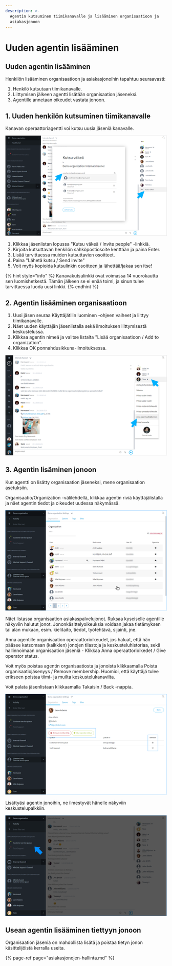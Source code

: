 ```yaml
---
description: >-
  Agentin kutsuminen tiimikanavalle ja lisääminen organisaatioon ja
  asiakasjonoon
---
```


# Uuden agentin lisääminen

## Uuden agentin lisääminen <a id="uuden-agentin-lisaaminen"></a>

Henkilön lisääminen organisaatioon ja asiakasjonoihin tapahtuu seuraavasti:

1. Henkilö kutsutaan tiimikanavalle.
2. Liittymisen jälkeen agentti lisätään organisaation jäseneksi.
3. Agentille annetaan oikeudet vastata jonoon.

## 1. Uuden henkilön kutsuminen tiimikanavalle <a id="henkilon-kutsuminen-tiimikanavalle"></a>

Kanavan operaattoriagentti voi kutsu uusia jäseniä kanavalle.

![Kutsuminen tiimikanavalle](../.gitbook/assets/invite%20%281%29.png)

1. Klikkaa jäsenlistan lopussa "Kutsu väkeä / Invite people" -linkkiä.
2. Kirjoita kutsuttavan henkilön sähköpostiosoite kenttään ja paina Enter.
3. Lisää tarvittaessa muiden kutsuttavien osoitteet.
4. Paina "Lähetä kutsu / Send invite"
5. Voit myös kopioida kutsulinkin osoitteen ja lähettää/jakaa sen itse!

{% hint style="info" %}
Kanavakutsulinkki ovat voimassa 14 vuorokautta sen luomishetkestä. Tämän jälkeen se ei enää toimi, ja sinun tulee tarvittaessa luoda uusi linkki.
{% endhint %}

## 2. Agentin lisääminen organisaatioon

1. Uusi jäsen seuraa Käyttäjätilin luominen -ohjeen vaiheet ja liittyy tiimikanavalle.
2. Näet uuden käyttäjän jäsenlistalla sekä ilmoituksen liittymisestä keskustelussa.
3. Klikkaa agentin nimeä ja valitse listalta "Lisää organisaatioon / Add to organization".
4. Klikkaa OK ponnahdusikkuna-ilmoituksessa.

![Lis&#xE4;&#xE4; agentti organisaatioon](../.gitbook/assets/add-to-organization.png)

## 3. Agentin lisäminen jonoon

Kun agentti on lisätty organisaation jäseneksi, mene organisaation asetuksiin.

Organisaatio/Organization -välilehdellä, klikkaa agentin riviä käyttäjälistalla ja näet agentin tiedot ja oikeudet uudessa näkymässä.

![Organisaation j&#xE4;senlista](../.gitbook/assets/organization-organization%20%281%29.png)

Näet listassa organisaation asiakaspalvelujonot. Ruksaa kyseiselle agentille näkyviin halutut jonot. Jononkäsittelyoikeuksia voidaan jakaa tietämyksen tai alan mukaan, esim. kielitaito, tiedot, työtehtävä, sijainti, jne.

Anna agentille organisaation operaattorioikeudet, jos haluat, että hän pääsee katsomaan \(kaikkien\) jonojen tilastoja ja keskusteluhistoriaa, sekä hallinnoimaan organisaation jäseniä - Klikkaa Anna operaattorioikedet / Give operator status.

Voit myös poistaa agentin organisaatiosta ja jonoista klikkaamalla Poista organisaatiojäsenyys / Remove membership. Huomioi, että käyttäjä tulee erikseen poistaa tiimi- ja muilta keskustelukanavilta.

Voit palata jäsenlistaan klikkaamalla Takaisin / Back -nappia.

![Organisaation j&#xE4;senen oikeudet](../.gitbook/assets/organization-user.png)

Lisättyäsi agentin jonoihin, ne ilmestyvät hänelle näkyviin keskustelupalkkiin.

![](../.gitbook/assets/organization-queue-shown.png)

## Usean agentin lisääminen tiettyyn jonoon <a id="usean-agentin-lisaaminen-tiettyyn-jonoon"></a>

Organisaation jäseniä on mahdollista lisätä ja poistaa tietyn jonon käsittelijöistä kerralla useita.

{% page-ref page="asiakasjonojen-hallinta.md" %}

